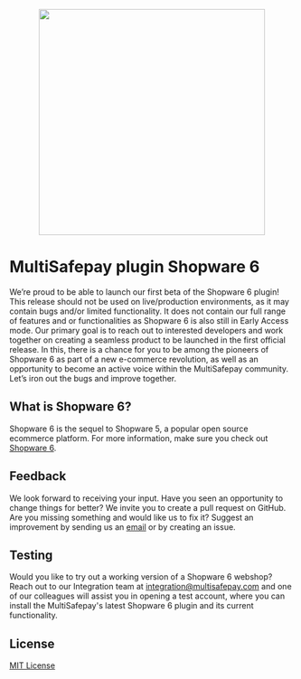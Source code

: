<p align="center">
  <img src="https://www.multisafepay.com/img/multisafepaylogo.svg" width="400px" position="center">
</p>

# MultiSafepay plugin Shopware 6

We’re proud to be able to launch our first beta of the Shopware 6 plugin!
This release should not be used on live/production environments, as it may contain bugs and/or limited functionality.
It does not contain our full range of features and or functionalities as Shopware 6 is also still in Early Access mode.
Our primary goal is to reach out to interested developers and work together on creating a seamless product to be launched in the first official release.
In this, there is a chance for you to be among the pioneers of Shopware 6 as part of a new e-commerce revolution, as well as an opportunity to become an active voice within the MultiSafepay community.
Let’s iron out the bugs and improve together.

## What is Shopware 6?
Shopware 6 is the sequel to Shopware 5, a popular open source ecommerce platform. For more information, make sure you check out [Shopware 6](https://www.shopware.com/en/products/shopware-6/).

## Feedback
We look forward to receiving your input.
Have you seen an opportunity to change things for better? We invite you to create a pull request on GitHub.
Are you missing something and would like us to fix it? Suggest an improvement by sending us an [email](mailto:integration@multisafepay.com) or by creating an issue.

## Testing
Would you like to try out a working version of a Shopware 6 webshop? Reach out to our Integration team at <integration@multisafepay.com> and one of our colleagues will assist you in opening a test account, where you can install the MultiSafepay's latest Shopware 6 plugin and its current functionality.

## License
[MIT License](https://github.com/MultiSafepay/shopware6/blob/develop/LICENSE)

